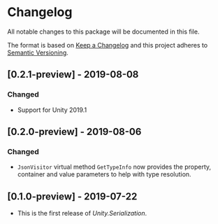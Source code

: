 # Changelog
All notable changes to this package will be documented in this file.

The format is based on [Keep a Changelog](http://keepachangelog.com/en/1.0.0/)
and this project adheres to [Semantic Versioning](http://semver.org/spec/v2.0.0.html).

## [0.2.1-preview] - 2019-08-08
### Changed
* Support for Unity 2019.1

## [0.2.0-preview] - 2019-08-06

### Changed
* `JsonVisitor` virtual method `GetTypeInfo` now provides the property, container and value parameters to help with type resolution.

## [0.1.0-preview] - 2019-07-22

* This is the first release of *Unity.Serialization*.
